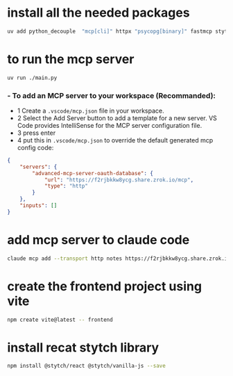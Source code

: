 # install all the needed packages
```bash
uv add python_decouple  "mcp[cli]" httpx "psycopg[binary]" fastmcp stytch sqlmodel authlib
```

# to run the mcp server
```bash
uv run ./main.py
```


### - To add an MCP server to your workspace (Recommanded):

- 1 Create a `.vscode/mcp.json` file in your workspace.
- 2 Select the Add Server button to add a template for a new server. VS Code provides IntelliSense for the MCP server configuration file.
- 3 press enter
- 4 put this in `.vscode/mcp.json` to override the default generated mcp config code:

```json
{
	"servers": {
		"advanced-mcp-server-oauth-database": {
			"url": "https://f2rjbkkw8ycg.share.zrok.io/mcp",
			"type": "http"
		}
	},
	"inputs": []
}
```



# add mcp server to claude code
```bash
claude mcp add --transport http notes https://f2rjbkkw8ycg.share.zrok.io/mcp
```


# create the frontend project using vite
```bash
npm create vite@latest -- frontend
```


# install recat stytch library
```bash
npm install @stytch/react @stytch/vanilla-js --save
```
